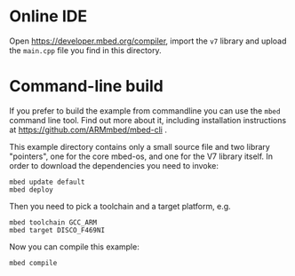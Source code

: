Online IDE
==========

Open https://developer.mbed.org/compiler,
import the `v7` library and upload the `main.cpp`
file you find in this directory.

Command-line build
=================

If you prefer to build the example from commandline
you can use the `mbed` command line tool. Find out
more about it, including installation instructions
at https://github.com/ARMmbed/mbed-cli .

This example directory contains only a small source file
and two library "pointers", one for the core mbed-os, and one
for the V7 library itself. In order to download the dependencies
you need to invoke:

    mbed update default
    mbed deploy

Then you need to pick a toolchain and a target platform, e.g.

    mbed toolchain GCC_ARM
    mbed target DISCO_F469NI

Now you can compile this example:

    mbed compile

